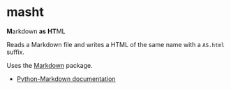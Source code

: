# masht

**M**arkdown **as** **HT**ML

Reads a Markdown file and writes a HTML of the same name with a `AS.html` suffix.

Uses the [Markdown](https://pypi.org/project/Markdown/) package.
- [Python-Markdown documentation](https://python-markdown.github.io/)
